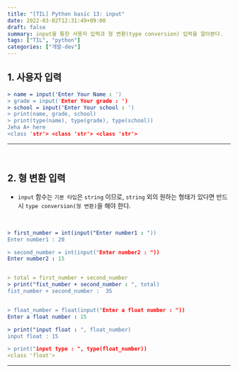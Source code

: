 ```yaml
---
title: "[TIL] Python basic 13: input"
date: 2022-03-02T12:31:49+09:00
draft: false
summary: input을 통한 사용자 입력과 형 변환(type conversion) 입력을 알아본다.
tags: ["TIL", "python"]
categories: ["개발-dev"]
---
```


## 1. 사용자 입력

```yml
> name = input('Enter Your Name : ')
> grade = input('Enter Your grade : ')
> school = input('Enter Your school : ')
> print(name, grade, school)
> print(type(name), type(grade), type(school))
Jeha A+ here
<class 'str'> <class 'str'> <class 'str'>
```

---

<br>

## 2. 형 변환 입력

- `input` 함수는 `기본 타입`은 `string` 이므로, `string` 외의 원하는 형태가 있다면 반드시 `type conversion(형 변환)`을 해야 한다.

<br>

```yml
> first_number = int(input("Enter number1 : "))
Enter number1 : 20

> second_number = int(input("Enter number2 : "))
Enter number2 : 15


> total = first_number + second_number
> print("fist_number + second_number : ", total)
fist_number + second_number :  35


> float_number = float(input("Enter a float number : "))
Enter a float number : 15

> print("input float : ", float_number)
input float : 15

> print("input type : ", type(float_number))
<class 'float'>
```

---

<br>

